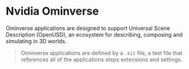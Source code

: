 # Nvidia Ominverse

Ominverse applications are designed to support Universal Scene Description (OpenUSD), an ecosystem for describing, composing and simulating in 3D worlds.
> Ominverse applications are defined by a `.kit` file, a text file that references all of the applications steps extensions and settings. 